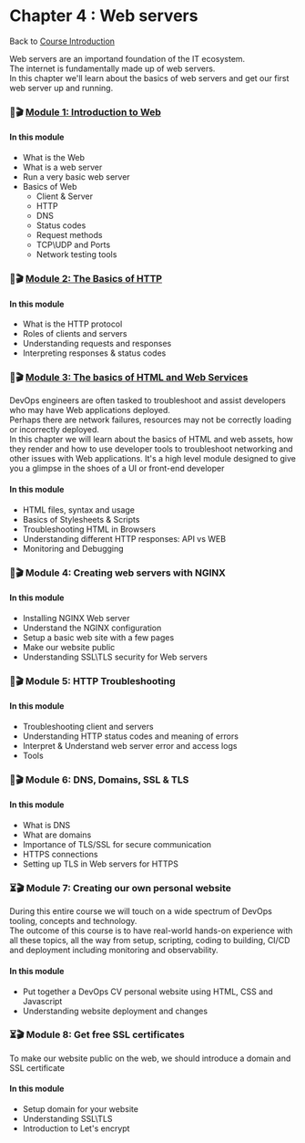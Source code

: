 # Chapter 4 : Web servers

Back to [Course Introduction](../../README.md)

Web servers are an importand foundation of the IT ecosystem. </br>
The internet is fundamentally made up of web servers. </br>
In this chapter we'll learn about the basics of web servers and get our first web server up and running. </br>

### 🚧🎬 [Module 1: Introduction to Web](../../content/web/README.md)

#### In this module

* What is the Web
* What is a web server
* Run a very basic web server
* Basics of Web
  - Client & Server
  - HTTP 
  - DNS
  - Status codes
  - Request methods
  - TCP\UDP and Ports
  - Network testing tools

### 🚧🎬 [Module 2: The Basics of HTTP](../../content/web/http/README.md)

#### In this module

* What is the HTTP protocol
* Roles of clients and servers
* Understanding requests and responses
* Interpreting responses & status codes

### 🚧🎬 [Module 3: The basics of HTML and Web Services](../../content/web/html/README.md)

DevOps engineers are often tasked to troubleshoot and assist developers who may have Web applications deployed. </br>
Perhaps there are network failures, resources may not be correctly loading or incorrectly deployed. </br>
In this chapter we will learn about the basics of HTML and web assets, how they render and how to use developer tools to troubleshoot networking and other issues with Web applications.  It's a high level module designed to give you a glimpse in the shoes of a UI or front-end developer

#### In this module

* HTML files, syntax and usage
* Basics of Stylesheets & Scripts
* Troubleshooting HTML in Browsers
* Understanding different HTTP responses: API vs WEB
* Monitoring and Debugging

### 🚧🎬 Module 4: Creating web servers with NGINX

#### In this module

* Installing NGINX Web server
* Understand the NGINX configuration
* Setup a basic web site with a few pages
* Make our website public
* Understanding SSL\TLS security for Web servers

### 🚧🎬 Module 5: HTTP Troubleshooting

#### In this module

* Troubleshooting client and servers 
* Understanding HTTP status codes and meaning of errors
* Interpret & Understand web server error and access logs
* Tools

### 🚧🎬 Module 6: DNS, Domains, SSL & TLS

#### In this module

* What is DNS
* What are domains
* Importance of TLS/SSL for secure communication  
* HTTPS connections
* Setting up TLS in Web servers for HTTPS

### ⏳🎬 Module 7: Creating our own personal website

During this entire course we will touch on a wide spectrum of DevOps tooling, concepts and technology. </br>
The outcome of this course is to have real-world hands-on experience with all these topics, all the way from setup, scripting, coding to building, CI/CD and deployment including monitoring and observability. </br>

#### In this module

* Put together a DevOps CV personal website using HTML, CSS and Javascript
* Understanding website deployment and changes

### ⏳🎬 Module 8: Get free SSL certificates

To make our website public on the web, we should introduce a domain and SSL certificate

#### In this module

* Setup domain for your website
* Understanding SSL\TLS
* Introduction to Let's encrypt